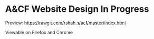 # A&CF Website Design In Progress

Preview: https://rawgit.com/rshahin/acf/master/index.html

Viewable on Firefox and Chrome